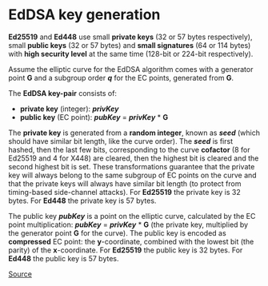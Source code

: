 # EdDSA key generation

**Ed25519** and **Ed448** use small **private keys** (32 or 57 bytes respectively), small **public keys** (32 or 57 bytes) and **small signatures** (64 or 114 bytes) with **high security level** at the same time (128-bit or 224-bit respectively).

Assume the elliptic curve for the EdDSA algorithm comes with a generator point **G** and a subgroup order _**q**_ for the EC points, generated from **G**.

The **EdDSA key-pair** consists of:

* **private key** (integer): _**privKey**_
* **public key** (EC point): _**pubKey**_ = _**privKey**_ \* **G**

The **private key** is generated from a **random integer**, known as _**seed**_ (which should have similar bit length, like the curve order). The _**seed**_ is first hashed, then the last few bits, corresponding to the curve **cofactor** (8 for Ed25519 and 4 for X448) are cleared, then the highest bit is cleared and the second highest bit is set. These transformations guarantee that the private key will always belong to the same subgroup of EC points on the curve and that the private keys will always have similar bit length (to protect from timing-based side-channel attacks). For **Ed25519** the private key is 32 bytes. For **Ed448** the private key is 57 bytes.

The public key _**pubKey**_ is a point on the elliptic curve, calculated by the EC point multiplication: _**pubKey**_ = _**privKey**_ \* **G** (the private key, multiplied by the generator point **G** for the curve). The public key is encoded as **compressed** EC point: the **y**-coordinate, combined with the lowest bit (the parity) of the **x**-coordinate. For **Ed25519** the public key is 32 bytes. For **Ed448** the public key is 57 bytes.

[Source](https://cryptobook.nakov.com/digital-signatures/eddsa-and-ed25519)
